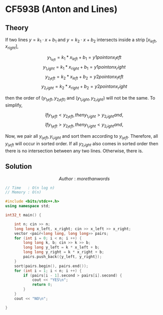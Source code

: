 # CF593B (Anton and Lines)
## Theory
If two lines $y = k_1 \cdot x + b_1$ and $y = k_2 \cdot x + b_2$ intersects inside a strip $[x_{left}, x_{right}]$, 

$$y_{1_{left}} = k_1 * x_{left} + b_1 = y1 point on x_left$$
$$y_{1_right} = k_1 * x_{right} + b_1 = y1 point on x_right$$
$$y_{2_left} = k_2 * x_{left} + b_2 = y2 point on x_left$$
$$y_{2_right} = k_2 * x_{right} + b_2 = y2 point on x_right$$

then the order of $(y_{1_left}, y_{2_left)}$ and $(y_{1_right}, y_{2_right})$ will not be the same. To simplify, 

$$ If y_{1_left} < y_{2_left}, then y_{1_right} > y_{2_right} and,$$
$$ If y_{1_left} > y_{2_left}, then y_{1_right} < y_{2_right} and,$$

Now, we pair all ${y_{i_left}, y_{i_right}}$ and sort them according to $y_{i_left}$. Therefore, all $y_{i_left}$ will occur in sorted order. If all $y_{2_right}$ also comes in sorted order then there is no intersection between any two lines. Otherwise, there is.

## Solution
$$ Author : morethanwords $$

```c++
// Time   : O(n log n)
// Memory : O(n)

#include <bits/stdc++.h>
using namespace std;

int32_t main() {

    int n; cin >> n;
    long long x_left, x_right; cin >> x_left >> x_right;
    vector <pair<long long, long long>> pairs;
    for (int i = 0; i < n; i ++) {
        long long k, b; cin >> k >> b;
        long long y_left = k * x_left + b;
        long long y_right = k * x_right + b;
        pairs.push_back({y_left, y_right});
    }
    sort(pairs.begin(), pairs.end());
    for (int i = 1; i < n; i ++) {
        if (pairs[i - 1].second > pairs[i].second) {
            cout << "YES\n";
            return 0;
        }
    }
    cout << "NO\n";

}
```
